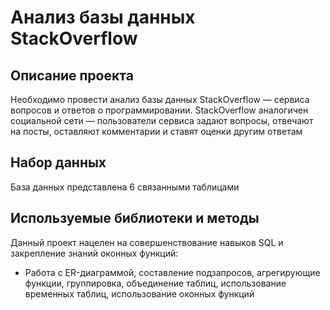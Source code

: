# Анализ базы данных StackOverflow

## Описание проекта

Необходимо провести анализ базы данных StackOverflow — сервиса вопросов и ответов о программировании. StackOverflow аналогичен социальной сети — пользователи сервиса задают вопросы, отвечают на посты, оставляют комментарии и ставят оценки другим ответам

## Набор данных

База данных представлена 6 связанными таблицами

## Используемые библиотеки и методы

Данный проект нацелен на совершенствование навыков SQL и закрепление знаний оконных функций:
- Работа с ER-диаграммой, составление подзапросов, агрегирующие функции, группировка, объединение таблиц, использование временных таблиц, использование оконных функций
